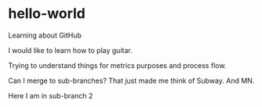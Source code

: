# hello-world
Learning about GitHub

I would like to learn how to play guitar.

Trying to understand things for metrics purposes and process flow.

Can I merge to sub-branches? That just made me think of Subway. And MN.

Here I am in sub-branch 2
